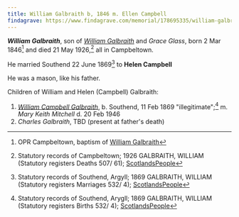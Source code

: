 ```yaml
---
title: William Galbraith b, 1846 m. Ellen Campbell
findagrave: https://www.findagrave.com/memorial/178695335/william-galbraith
---
```

***William Galbraith***, son of *[William Galbraith](galbraith-william-1815.md)* and *Grace Glass*,
born 2 Mar 1846[^birth] and died 21 May 1926,[^death] all in Campbeltown.

He married Southend 22 June 1869[^marriage] to **Helen Campbell**

He was a mason, like his father.

Children of William and Helen (Campbell) Galbraith:

1. *[William Campbell Galbraith](galbraith-william-campbell-1869-mitchell.md)*, b. Southend, 11 Feb 1869 "illegitimate";[^william-birth] m. *Mary Keith Mitchell* d. 20 Feb 1946
2. *Charles Galbraith*, TBD (present at father's death)

[^birth]: OPR Campbeltown, baptism of [William Galbraith](/sources/opr-campbeltown-births.md#1846-03-02-william-galbreath)

[^marriage]: Statutory records of Southend, Argyll; 1869 GALBRAITH, WILLIAM (Statutory registers Marriages 532/ 4); [ScotlandsPeople](https://www.scotlandspeople.gov.uk/view-image/nrs_stat_marriages/7464417)

[^william-birth]: Statutory records of Southend, Arygll; 1869 GALBRAITH, WILLIAM (Statutory registers Births 532/ 4); [ScotlandsPeople](https://www.scotlandspeople.gov.uk/view-image/nrs_stat_births/40327253)

[^death]: Statutory records of Campbeltown; 1926 GALBRAITH, WILLIAM (Statutory registers Deaths 507/ 61); [ScotlandsPeople](https://www.scotlandspeople.gov.uk/view-image/nrs_stat_deaths/8011993)
